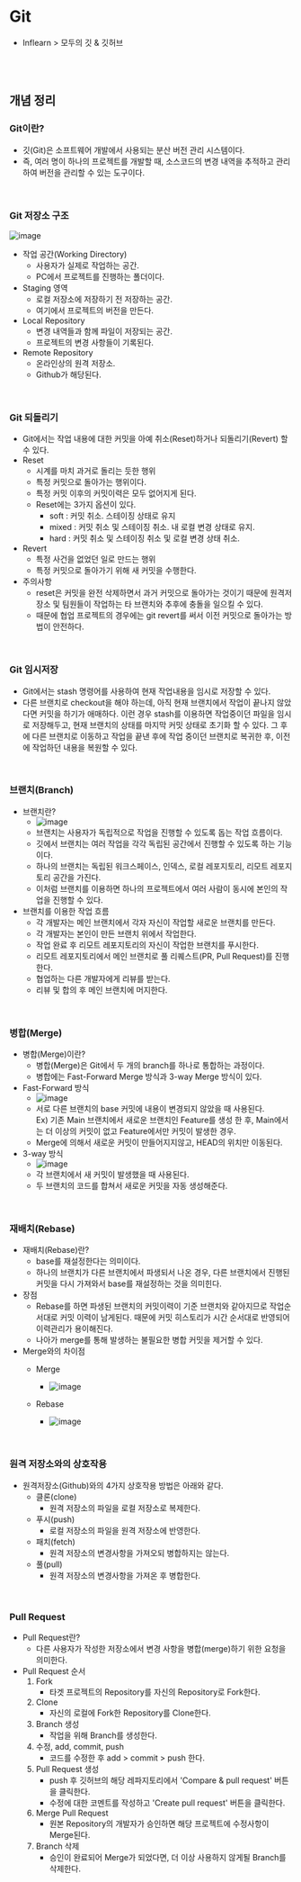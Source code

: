 # Git
- Inflearn > 모두의 깃 & 깃허브



<br><br>



## 개념 정리
### Git이란?
- 깃(Git)은 소프트웨어 개발에서 사용되는 분산 버전 관리 시스템이다.
- 즉, 여러 명이 하나의 프로젝트를 개발할 때, 소스코드의 변경 내역을 추적하고 관리하여 버전을 관리할 수 있는 도구이다.

<br>

### Git 저장소 구조
![image](https://github.com/1992choi/git/assets/27760576/69e54cd4-b495-4b69-b3c8-861fc0d5d9fa)
- 작업 공간(Working Directory)
  - 사용자가 실제로 작업하는 공간.
  - PC에서 프로젝트를 진행하는 폴더이다.
- Staging 영역
  - 로컬 저장소에 저장하기 전 저장하는 공간.
  - 여기에서 프로젝트의 버전을 만든다.
- Local Repository
  - 변경 내역들과 함께 파일이 저장되는 공간.
  - 프로젝트의 변경 사항들이 기록된다.
- Remote Repository
  - 온라인상의 원격 저장소.
  - Github가 해당된다.

<br>

### Git 되돌리기
- Git에서는 작업 내용에 대한 커밋을 아예 취소(Reset)하거나 되돌리기(Revert) 할 수 있다.
- Reset
  - 시계를 마치 과거로 돌리는 듯한 행위
  - 특정 커밋으로 돌아가는 행위이다.
  - 특정 커밋 이후의 커밋이력은 모두 없어지게 된다.
  - Reset에는 3가지 옵션이 있다.
    - soft : 커밋 취소. 스테이징 상태로 유지
    - mixed : 커밋 취소 및 스테이징 취소. 내 로컬 변경 상태로 유지.
    - hard : 커밋 취소 및 스테이징 취소 및 로컬 변경 상태 취소.
- Revert
  - 특정 사건을 없었던 일로 만드는 행위
  - 특정 커밋으로 돌아가기 위해 새 커밋을 수행한다.
- 주의사항
  - reset은 커밋을 완전 삭제하면서 과거 커밋으로 돌아가는 것이기 때문에 원격저장소 및 팀원들이 작업하는 타 브랜치와 추후에 충돌을 일으킬 수 있다.
  - 때문에 협업 프로젝트의 경우에는 git revert를 써서 이전 커밋으로 돌아가는 방법이 안전하다.

<br>

### Git 임시저장
- Git에서는 stash 명령어를 사용하여 현재 작업내용을 임시로 저장할 수 있다.
- 다른 브랜치로 checkout을 해야 하는데, 아직 현재 브랜치에서 작업이 끝나지 않았다면 커밋을 하기가 애매하다.
  이런 경우 stash를 이용하면 작업중이던 파일을 임시로 저장해두고, 현재 브랜치의 상태를 마지막 커밋 상태로 초기화 할 수 있다.
  그 후에 다른 브랜치로 이동하고 작업을 끝낸 후에 작업 중이던 브랜치로 복귀한 후, 이전에 작업하던 내용을 복원할 수 있다.

<br>

### 브랜치(Branch)
- 브랜치란?
  - ![image](https://github.com/1992choi/git/assets/27760576/1e4990ae-4116-4d2d-af22-2fd7e7e7b891)
  - 브랜치는 사용자가 독립적으로 작업을 진행할 수 있도록 돕는 작업 흐름이다.
  - 깃에서 브랜치는 여러 작업을 각각 독립된 공간에서 진행할 수 있도록 하는 기능이다.
  - 하나의 브랜치는 독립된 워크스페이스, 인덱스, 로컬 레포지토리, 리모트 레포지토리 공간을 가진다.
  - 이처럼 브랜치를 이용하면 하나의 프로젝트에서 여러 사람이 동시에 본인의 작업을 진행할 수 있다.
- 브랜치를 이용한 작업 흐름
  - 각 개발자는 메인 브랜치에서 각자 자신이 작업할 새로운 브랜치를 만든다.
  - 각 개발자는 본인이 만든 브랜치 위에서 작업한다.
  - 작업 완료 후 리모트 레포지토리의 자신이 작업한 브랜치를 푸시한다.
  - 리모트 레포지토리에서 메인 브랜치로 풀 리퀘스트(PR, Pull Request)를 진행한다.
  - 협업하는 다른 개발자에게 리뷰를 받는다.
  - 리뷰 및 합의 후 메인 브랜치에 머지한다. 

<br>

### 병합(Merge)
- 병합(Merge)이란?
  - 병합(Merge)은 Git에서 두 개의 branch를 하나로 통합하는 과정이다.
  - 병합에는 Fast-Forward Merge 방식과 3-way Merge 방식이 있다.
- Fast-Forward 방식
  - ![image](https://github.com/1992choi/git/assets/27760576/d1491b31-3844-4790-8329-927fcb40ff9c)
  - 서로 다른 브랜치의 base 커밋에 내용이 변경되지 않았을 때 사용된다.   
    Ex) 기존 Main 브랜치에서 새로운 브랜치인 Feature를 생성 한 후, Main에서는 더 이상의 커밋이 없고 Feature에서만 커밋이 발생한 경우.
  - Merge에 의해서 새로운 커밋이 만들어지지않고, HEAD의 위치만 이동된다.
- 3-way 방식
  - ![image](https://github.com/1992choi/git/assets/27760576/a38d7358-d7eb-40cc-86d5-dab572659966)
  - 각 브랜치에서 새 커밋이 발생했을 때 사용된다.
  - 두 브랜치의 코드를 합쳐서 새로운 커밋을 자동 생성해준다.

<br>

### 재배치(Rebase)
- 재배치(Rebase)란?
  - base를 재설정한다는 의미이다.
  - 하나의 브랜치가 다른 브랜치에서 파생되서 나온 경우, 다른 브랜치에서 진행된 커밋을 다시 가져와서 base를 재설정하는 것을 의미힌다.
- 장점
  - Rebase를 하면 파생된 브랜치의 커밋이력이 기준 브랜치와 같아지므로 작업순서대로 커밋 이력이 남게된다. 때문에 커밋 히스토리가 시간 순서대로 반영되어 이력관리가 용이해진다.
  - 나아가 merge를 통해 발생하는 불필요한 병합 커밋을 제거할 수 있다.
- Merge와의 차이점
  - Merge
    - ![image](https://github.com/1992choi/git/assets/27760576/e403b5b7-2bfc-439c-94aa-0251354580e8)

  - Rebase
    - ![image](https://github.com/1992choi/git/assets/27760576/d28b1253-fef5-442f-baae-f4072ffc43d9)

<br>
 
### 원격 저장소와의 상호작용
- 원격저장소(Github)와의 4가지 상호작용 방법은 아래와 같다.
  - 클론(clone)
    - 원격 저장소의 파일을 로컬 저장소로 복제한다.
  - 푸시(push)
    - 로컬 저장소의 파일을 원격 저장소에 반영한다.
  - 패치(fetch)
    - 원격 저장소의 변경사항을 가져오되 병합하지는 않는다.
  - 풀(pull)
    - 원격 저장소의 변경사항을 가져온 후 병합한다.

<br>
 
### Pull Request
- Pull Request란?
  - 다른 사용자가 작성한 저장소에서 변경 사항을 병합(merge)하기 위한 요청을 의미한다.
- Pull Request 순서
  1. Fork
     - 타겟 프로젝트의 Repository를 자신의 Repository로 Fork한다.
  2. Clone
     - 자신의 로컬에 Fork한 Repository를 Clone한다.
  3. Branch 생성
     - 작업을 위해 Branch를 생성한다.
  4. 수정, add, commit, push
     - 코드를 수정한 후 add > commit > push 한다. 
  5. Pull Request 생성
     - push 후 깃허브의 해당 레파지토리에서 'Compare & pull request' 버튼을 클릭한다.
     - 수정에 대한 코멘트를 작성하고 'Create pull request' 버튼을 클릭한다.
  6. Merge Pull Request
     - 원본 Repository의 개발자가 승인하면 해당 프로젝트에 수정사항이 Merge된다. 
  7. Branch 삭제
     - 승인이 완료되어 Merge가 되었다면, 더 이상 사용하지 않게될 Branch를 삭제한다.

